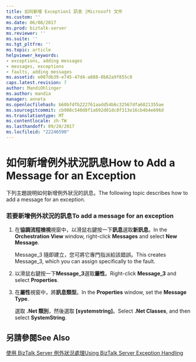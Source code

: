 ```yaml
---
title: 如何新增 Exception1 訊息 |Microsoft 文件
ms.custom: ''
ms.date: 06/08/2017
ms.prod: biztalk-server
ms.reviewer: ''
ms.suite: ''
ms.tgt_pltfrm: ''
ms.topic: article
helpviewer_keywords:
- exceptions, adding messages
- messages, exceptions
- faults, adding messages
ms.assetid: e087db39-e745-47d4-a888-0b82a9f855c8
caps.latest.revision: 7
author: MandiOhlinger
ms.author: mandia
manager: anneta
ms.openlocfilehash: b60bfdfb222761aadd54b6c32567dfa6821355ae
ms.sourcegitcommit: cb908c540d8f1a692d01dc8f313e16cb4b4e696d
ms.translationtype: MT
ms.contentlocale: zh-TW
ms.lasthandoff: 09/20/2017
ms.locfileid: "22246590"
---
```

# <a name="how-to-add-a-message-for-an-exception"></a><span data-ttu-id="7e7e6-102">如何新增例外狀況訊息</span><span class="sxs-lookup"><span data-stu-id="7e7e6-102">How to Add a Message for an Exception</span></span>
<span data-ttu-id="7e7e6-103">下列主題說明如何新增例外狀況的訊息。</span><span class="sxs-lookup"><span data-stu-id="7e7e6-103">The following topic describes how to add a message for an exception.</span></span>  
  
### <a name="to-add-a-message-for-an-exception"></a><span data-ttu-id="7e7e6-104">若要新增例外狀況的訊息</span><span class="sxs-lookup"><span data-stu-id="7e7e6-104">To add a message for an exception</span></span>  
  
1.  <span data-ttu-id="7e7e6-105">在**協調流程檢視**視窗中，以滑鼠右鍵按一下**訊息**選取**新訊息**。</span><span class="sxs-lookup"><span data-stu-id="7e7e6-105">In the **Orchestration View** window, right-click **Messages** and select **New Message**.</span></span>  
  
     <span data-ttu-id="7e7e6-106">Message_3 隨即建立，您可將它專門指派給該錯誤。</span><span class="sxs-lookup"><span data-stu-id="7e7e6-106">This creates Message_3, which you can assign specifically to the fault.</span></span>  
  
2.  <span data-ttu-id="7e7e6-107">以滑鼠右鍵按一下**Message_3**選取**屬性**。</span><span class="sxs-lookup"><span data-stu-id="7e7e6-107">Right-click **Message_3** and select **Properties**.</span></span>  
  
3.  <span data-ttu-id="7e7e6-108">在**屬性**視窗中，將**訊息類型**。</span><span class="sxs-lookup"><span data-stu-id="7e7e6-108">In the **Properties** window, set the **Message Type**.</span></span>  
  
     <span data-ttu-id="7e7e6-109">選取 **.Net 類別**，然後選取 **[systemstring]**。</span><span class="sxs-lookup"><span data-stu-id="7e7e6-109">Select **.Net Classes**, and then select **SystemString**.</span></span>  
  
## <a name="see-also"></a><span data-ttu-id="7e7e6-110">另請參閱</span><span class="sxs-lookup"><span data-stu-id="7e7e6-110">See Also</span></span>  
 [<span data-ttu-id="7e7e6-111">使用 BizTalk Server 例外狀況處理</span><span class="sxs-lookup"><span data-stu-id="7e7e6-111">Using BizTalk Server Exception Handling</span></span>](../core/using-biztalk-server-exception-handling5.md)